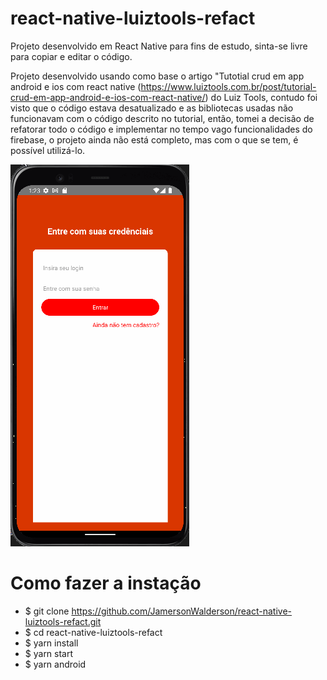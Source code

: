 # react-native-luiztools-refact

Projeto desenvolvido em React Native para fins de estudo, sinta-se livre para copiar e editar o código.

Projeto desenvolvido usando como base o artigo "Tutotial crud em app android e ios com react native (https://www.luiztools.com.br/post/tutorial-crud-em-app-android-e-ios-com-react-native/) do Luiz Tools, contudo foi visto que o código estava desatualizado e as bibliotecas usadas não funcionavam com o código descrito no tutorial, então, tomei a decisão de refatorar todo o código e implementar no tempo vago funcionalidades do firebase, o projeto ainda não está completo, mas com o que se tem, é possível utilizá-lo.

![Demo](https://github.com/JamersonWalderson/react-native-luiztools-refact/blob/main/demo.gif)

# Como fazer a instação
- $ git clone https://github.com/JamersonWalderson/react-native-luiztools-refact.git
- $ cd react-native-luiztools-refact
- $ yarn install
- $ yarn start
- $ yarn android
